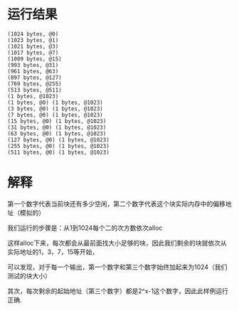 运行结果
=============
```
(1024 bytes, @0)
(1023 bytes, @1)
(1021 bytes, @3)
(1017 bytes, @7)
(1009 bytes, @15)
(993 bytes, @31)
(961 bytes, @63)
(897 bytes, @127)
(769 bytes, @255)
(513 bytes, @511)
(1 bytes, @1023)
(1 bytes, @0) (1 bytes, @1023)
(3 bytes, @0) (1 bytes, @1023)
(7 bytes, @0) (1 bytes, @1023)
(15 bytes, @0) (1 bytes, @1023)
(31 bytes, @0) (1 bytes, @1023)
(63 bytes, @0) (1 bytes, @1023)
(127 bytes, @0) (1 bytes, @1023)
(255 bytes, @0) (1 bytes, @1023)
(511 bytes, @0) (1 bytes, @1023)
```

解释
=============

第一个数字代表当前块还有多少空闲，第二个数字代表这个块实际内存中的偏移地址（模拟的）

我们运行的步骤是：从1到1024每个二的次方数依次alloc

这样alloc下来，每次都会从最前面找大小足够的块，因此我们剩余的块就依次从实际地址的1，3，7，15等开始，

可以发现，对于每一个输出，第一个数字和第三个数字始终加起来为1024（我们测试的块大小）

其次，每次剩余的起始地址（第三个数字）都是2^x-1这个数字，因此此样例运行正确.
